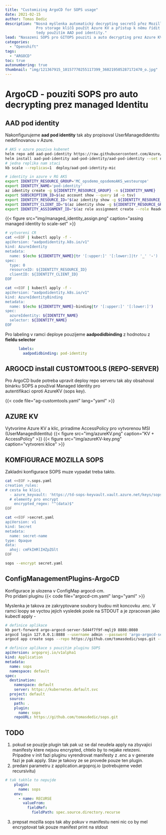 ```yaml
---
title: "Customizing ArgoCD for SOPS usage"
date: 2021-02-15 
author: Tomas Dedic
description: "Nosná myšlenka automatický decrypting secretů přez Mozilla SOPS v workflow GITOPS tedy s využitím ArgoCD.  
              Pro storage klíčů použít Azure KV a přístup k němu řídit přez Managed Identitu zacílenou na deployment ArgoCD
              tedy použitím AAD pod identity."
lead: "Nasazeni SOPS pro GITOPS pouziti a auto decrypting prez Azure KV. Využití ManagedIdentity a AAD pod identity pro přístup k KV"
categories:
  - "Openshift"
tags:
  - "ARGOCD"
toc: true
autonumbering: true
thumbnail: "img/121367915_10157770255117399_360219505287172470_o.jpg"
---
```


# ArgoCD - pouziti SOPS pro auto decrypting prez managed Identitu

## AAD pod identity
Nakonfigurujeme **aad pod identity** tak aby propisoval UserManagedIdentitu nedefinovanou v Azure.
```sh
# AKS v azure pouziva kubenet
helm repo add aad-pod-identity https://raw.githubusercontent.com/Azure/aad-pod-identity/master/charts
helm install aad-pod-identity aad-pod-identity/aad-pod-identity --set nmi.allowNetworkPluginKubenet=true
# jedna replika nam staci
kb scale --replicas=1  deploy/aad-pod-identity-mic
```
```sh
# identity in azure v RG AKS
export IDENTITY_RESOURCE_GROUP='MC_opsdemo_opsdemoAKS_westeurope'
export IDENTITY_NAME='pod-identity'
az identity create -g ${IDENTITY_RESOURCE_GROUP} -n ${IDENTITY_NAME}
export SUBSCRIPTION_ID=$(az account show --query id -o tsv) 
export IDENTITY_RESOURCE_ID="$(az identity show -g ${IDENTITY_RESOURCE_GROUP} -n ${IDENTITY_NAME} --query id -otsv)" && echo ${IDENTITY_RESOURCE_ID}
export IDENTITY_CLIENT_ID="$(az identity show -g ${IDENTITY_RESOURCE_GROUP} -n ${IDENTITY_NAME} --query clientId -otsv)" && echo ${IDENTITY_CLIENT_ID}
export IDENTITY_ASSIGNMENT_ID="$(az role assignment create --role Reader --assignee ${IDENTITY_CLIENT_ID} --scope /subscriptions/${SUBSCRIPTION_ID}/resourceGroups/${IDENTITY_RESOURCE_GROUP} --query id -otsv)"
```
{{< figure src="img/managed_identity_assign.png" caption="assing managed identity to scale-set" >}}

```sh
# vytvoreni CR
cat <<EOF | kubectl apply -f -
apiVersion: "aadpodidentity.k8s.io/v1"
kind: AzureIdentity
metadata:
  name: $(echo ${IDENTITY_NAME}|tr '[:upper:]' '[:lower:]|tr '_' '-')
spec:
  type: 0
  resourceID: ${IDENTITY_RESOURCE_ID}
  clientID: ${IDENTITY_CLIENT_ID}
EOF  
```
```sh
cat <<EOF | kubectl apply -f -
apiVersion: "aadpodidentity.k8s.io/v1"
kind: AzureIdentityBinding
metadata:
  name: $(echo ${IDENTITY_NAME}-binding|tr '[:upper:]' '[:lower:]')
spec:
  azureIdentity: ${IDENTITY_NAME}
  selector: ${IDENTITY_NAME}
EOF 
```
Pro labeling v ramci deploye pouzijeme **aadpodidbinding** z hodnotou z **fieldu selector**
```yaml
      labels:
        aadpodidbinding: pod-identity
```

## ARGOCD install CUSTOMTOOLS (REPO-SERVER)
Pro ArgoCD bude potreba upravit deploy repo serveru tak aby obsahoval binárku SOPS a používal Managed Identity pro  
autentifikaci oproti AzureKV (sops key).  

{{< code file="ag-customtools.yaml" lang="yaml" >}}


## AZURE KV 
Vytvorime Azure KV a klic, priradime AccessPolicy pro vytvorenou MSI (UserManagedIdentitu)
{{< figure src="img/azureKV.png" caption="KV + AccessPolicy" >}}
{{< figure src="img/azureKV-key.png" caption="vytvoreni klice" >}}

## KOMFIGURACE MOZILLA SOPS
Zakladni konfigurace SOPS muze vypadat treba takto.

```sh
cat <<EOF >.sops.yaml
creation_rules:
# cesta ke klici
  - azure_keyvault: 'https://td-sops-keyvault.vault.azure.net/keys/sops-key1/e3499117c89b4d40ac6e651bc5e9f80b'
  # elementy pro encrypt
    encrypted_regex: "^(data)$"
EOF
```
```sh
cat <<EOF >secret.yaml
apiVersion: v1
kind: Secret
metadata:
  name: secret-name
type: Opaque
data:
  ahoj: cmFkIHRlIHZpZGlt
EOF
```
```sh
sops --encrypt secret.yaml
```

## ConfigManagementPlugins-ArgoCD
Konfigurace je ulozena v ConfigMap argocd-cm.  
Pro pridani pluginu
{{< code file="argocd-cm.yaml" lang="yaml" >}}

Myslenka je takova ze zakryptovane soubory budou mit koncovku .enc. V ramci loopy se vyctou jejich vysledek posle na STDOUT a je zpracovan jako  
kubectl apply -

```sh
# definice aplikace
kb port-forward argo-argocd-server-5d44f7f9f-mqlj9 8888:8080
argocd login 127.0.0.1:8888 --username admin --password 'argo-argocd-server-5d44f7f9f-g7q6b'
argocd app create sops --repo https://github.com/tomasdedic/sops.git --path . --dest-namespace default --dest-server https://kubernetes.default.svc --config-management-plugin sops
```

```yaml
# definice aplikace s pouzitim pluginu SOPS
apiVersion: argoproj.io/v1alpha1
kind: Application
metadata:
  name: sops
  namespace: default
spec:
  destination:
    namespace: default
    server: https://kubernetes.default.svc
  project: default
  source:
    path: .
    plugin:
      name: sops
    repoURL: https://github.com/tomasdedic/sops.git
```

## TODO
1. pokud se pouzije plugin tak pak uz se dal neudela apply na zbyvajici manifesty ktere nejsou encrypted, chtelo by to nejake retezeni.  
Pripadne v init fazi pluginu vyrendrovat manifesty z .enc a v generate fazi je pak apply.
Stav je takovy ze se provede pouze ten plugin.
2. predani parametru z application.argoproj.io (potrebujeme vedet recursivitu)
```yaml
# tak takhle to nepujde
    plugin:
      name: sops
    env:
      - name: RECURSE
        valueFrom:
          fieldRef:
            fieldPath: spec.source.directory.recurse
```
3. prepsat mozilla sops tak aby pokuv v manifestu neni nic co by mel encryptovat tak pouze manifest print na stdout
